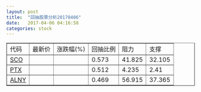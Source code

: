 ```yaml
---
layout: post
title:  "回抽股票分析20170406"
date:   2017-04-06 04:16:58
categories: stock
---
```

<script type="text/javascript">
var stockList = []
stockList.push('gb_sco');
stockList.push('gb_ptx');
stockList.push('gb_alny');
</script>
<table border="1">
 <tr>
 <td>代码</td>
 <td>最新价</td>
 <td>涨跌幅(%)</td>
 <td>回抽比例</td>
 <td>阻力</td>
 <td>支撑</td>
</tr>
  <tr id="sco">
  <td><a href="http://stock.finance.sina.com.cn/usstock/quotes/SCO.html" target="_blank">SCO</a></td><td></td><td></td><td>0.573</td><td>41.825</td><td>32.105</td></tr>
  <tr id="ptx">
  <td><a href="http://stock.finance.sina.com.cn/usstock/quotes/PTX.html" target="_blank">PTX</a></td><td></td><td></td><td>0.512</td><td>4.235</td><td>2.41</td></tr>
  <tr id="alny">
  <td><a href="http://stock.finance.sina.com.cn/usstock/quotes/ALNY.html" target="_blank">ALNY</a></td><td></td><td></td><td>0.469</td><td>56.915</td><td>37.365</td></tr>
</table>
